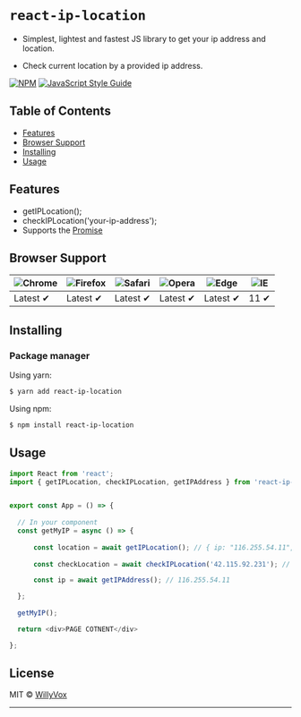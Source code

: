 # `react-ip-location`
    
  - Simplest, lightest and fastest JS library to get your ip address and location.
  
  - Check current location by a provided ip address.

[![NPM](https://img.shields.io/npm/v/react-ip-location.svg)](https://www.npmjs.com/package/react-ip-location) [![JavaScript Style Guide](https://img.shields.io/badge/code_style-standard-brightgreen.svg)](https://standardjs.com)


## Table of Contents

  - [Features](#features)
  - [Browser Support](#browser-support)
  - [Installing](#installing)
  - [Usage](#usage)

## Features

  - getIPLocation();
  - checkIPLocation('your-ip-address');
  - Supports the [Promise](https://developer.mozilla.org/en-US/docs/Web/JavaScript/Reference/Global_Objects/)

## Browser Support

![Chrome](https://raw.githubusercontent.com/alrra/browser-logos/main/src/chrome/chrome_48x48.png) | ![Firefox](https://raw.githubusercontent.com/alrra/browser-logos/main/src/firefox/firefox_48x48.png) | ![Safari](https://raw.githubusercontent.com/alrra/browser-logos/main/src/safari/safari_48x48.png) | ![Opera](https://raw.githubusercontent.com/alrra/browser-logos/main/src/opera/opera_48x48.png) | ![Edge](https://raw.githubusercontent.com/alrra/browser-logos/main/src/edge/edge_48x48.png) | ![IE](https://raw.githubusercontent.com/alrra/browser-logos/master/src/archive/internet-explorer_9-11/internet-explorer_9-11_48x48.png) |
--- | --- | --- | --- | --- | --- |
Latest ✔ | Latest ✔ | Latest ✔ | Latest ✔ | Latest ✔ | 11 ✔ |

## Installing

### Package manager

Using yarn:

```bash
$ yarn add react-ip-location
```

Using npm:

```bash
$ npm install react-ip-location
```


## Usage

```javascript
import React from 'react';
import { getIPLocation, checkIPLocation, getIPAddress } from 'react-ip-location';


export const App = () => {
  
  // In your component
  const getMyIP = async () => {
      
      const location = await getIPLocation(); // { ip: "116.255.54.11", country: "AU" }
      
      const checkLocation = await checkIPLocation('42.115.92.231'); //  // { ip: "42.115.92.231", country: "AU" }

      const ip = await getIPAddress(); // 116.255.54.11

  };
  
  getMyIP();

  return <div>PAGE COTNENT</div>

};
```

## License

MIT © [WillyVox](https://github.com/WillyVox)

---
